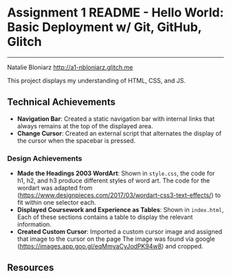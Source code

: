 Assignment 1 README - Hello World: Basic Deployment w/ Git, GitHub, Glitch
===
---

Natalie Bloniarz
http://a1-nbloniarz.glitch.me

This project displays my understanding of HTML, CSS, and JS.

## Technical Achievements
- **Navigation Bar**: Created a static navigation bar with internal links that always remains at the top of the displayed area.
- **Change Cursor**: Created an external script that alternates the display of the cursor when the spacebar is pressed.


### Design Achievements
- **Made the Headings 2003 WordArt**: Shown in `style.css`, the code for h1, h2, and h3 produce different styles of word art.
The code for the wordart was adapted from (https://www.designpieces.com/2017/03/wordart-css3-text-effects/) to fit within one selector each.
- **Displayed Coursework and Experience as Tables**: Shown in `index.html`, Each of these sections contains a table to display the relevant information.
- **Created Custom Cursor**:  Imported a custom cursor image and assigned that image to the cursor on the page The image was found via google (https://images.app.goo.gl/eqMmyaCyJodPK94w8) and cropped.

Resources
---



